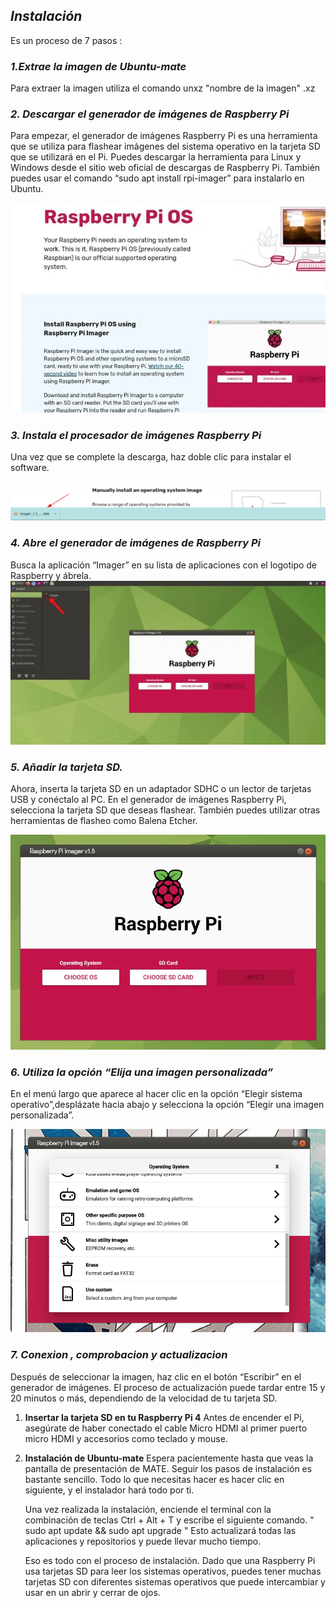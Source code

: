  ## *Instalación*
  Es un proceso de 7 pasos :
     
   ### *1.Extrae la imagen de Ubuntu-mate*
   Para extraer la imagen utiliza el comando unxz "nombre de la imagen" .xz
    
   ### *2. Descargar el generador de imágenes de Raspberry Pi*
   Para empezar, el generador de imágenes Raspberry Pi es una herramienta que se utiliza para flashear imágenes del sistema operativo en la tarjeta SD que se utilizará en
   el Pi. Puedes descargar la herramienta para Linux y Windows desde el sitio web oficial de descargas de Raspberry Pi. También puedes usar el comando “sudo apt install
   rpi-imager” para instalarlo en Ubuntu. 
   
   ![](https://github.com/papuinoook94/Proyectos/blob/main/IMAGENES/rasberry2.png)
 
 ### *3. Instala el procesador de imágenes Raspberry Pi*
   Una vez que se complete la descarga, haz doble clic para instalar el software.
   
   ![](https://github.com/papuinoook94/Proyectos/blob/main/IMAGENES/raspberry3.png)
   
   ### *4. Abre el generador de imágenes de Raspberry Pi*
   Busca la aplicación “Imager” en su lista de aplicaciones con el logotipo de Raspberry y 
   ábrela. 
   ![](https://github.com/papuinoook94/Proyectos/blob/main/IMAGENES/so.png.png)
  
  ### *5. Añadir la tarjeta SD.*
   Ahora, inserta la tarjeta SD en un adaptador SDHC o un lector de tarjetas USB y conéctalo al PC. En el generador de imágenes Raspberry Pi, selecciona la tarjeta SD que
   deseas flashear. También puedes utilizar otras herramientas de flasheo como Balena Etcher.
   
   ![](https://github.com/papuinoook94/Proyectos/blob/main/IMAGENES/Raspberry0.png)
   
   ### *6. Utiliza la opción “Elija una imagen personalizada”*
   En el menú largo que aparece al hacer clic en la opción “Elegir sistema operativo”,desplázate hacia abajo y selecciona la opción “Elegir una imagen personalizada”.
  
  ![](https://github.com/papuinoook94/Proyectos/blob/main/IMAGENES/raspberry1.png)
  
### *7. Conexion , comprobacion y actualizacion*
   Después de seleccionar la imagen, haz clic en el botón “Escribir” en el generador de imágenes. El proceso de actualización puede tardar entre 15 y 20 minutos o más, 
   dependiendo de la velocidad de tu tarjeta SD.

1.  **Insertar la tarjeta SD en tu Raspberry Pi 4**
        Antes de encender el Pi, asegúrate de haber conectado el cable Micro HDMI al primer puerto micro HDMI y accesorios como teclado y mouse.

2.  **Instalación de Ubuntu-mate**
       Espera pacientemente hasta que veas la pantalla de presentación de MATE. Seguir los pasos de instalación es bastante sencillo. Todo lo que necesitas hacer es hacer              clic en siguiente, y el instalador hará todo por ti.
              
       Una vez realizada la instalación, enciende el terminal con la combinación de teclas Ctrl + Alt + T y escribe el siguiente comando.
       " sudo apt update && sudo apt upgrade "
       Esto actualizará todas las aplicaciones y repositorios y puede llevar mucho tiempo.

       Eso es todo con el proceso de instalación. Dado que una Raspberry Pi usa tarjetas SD para leer los sistemas operativos, puedes tener muchas tarjetas SD con                       diferentes sistemas operativos que puede intercambiar y usar en un abrir y cerrar de ojos.
